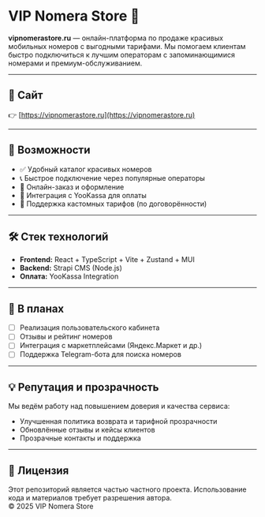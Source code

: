 # VIP Nomera Store 📱

**vipnomerastore.ru** — онлайн-платформа по продаже красивых мобильных номеров с выгодными тарифами. Мы помогаем клиентам быстро подключиться к лучшим операторам с запоминающимися номерами и премиум-обслуживанием.

---

## 🔗 Сайт

👉 [https://vipnomerastore.ru](https://vipnomerastore.ru)

---

## 🧩 Возможности

- ✅ Удобный каталог красивых номеров
- 📞 Быстрое подключение через популярные операторы
- 🛒 Онлайн-заказ и оформление
- 🚀 Интеграция с YooKassa для оплаты
- 🧾 Поддержка кастомных тарифов (по договорённости)

---

## 🛠️ Стек технологий

- **Frontend:** React + TypeScript + Vite + Zustand + MUI
- **Backend:** Strapi CMS (Node.js)
- **Оплата:** YooKassa Integration

---

## 🚧 В планах

- [ ] Реализация пользовательского кабинета
- [ ] Отзывы и рейтинг номеров
- [ ] Интеграция с маркетплейсами (Яндекс.Маркет и др.)
- [ ] Поддержка Telegram-бота для поиска номеров

---

## 💡 Репутация и прозрачность

Мы ведём работу над повышением доверия и качества сервиса:

- Улучшенная политика возврата и тарифной прозрачности
- Обновлённые отзывы и кейсы клиентов
- Прозрачные контакты и поддержка

---

## 📄 Лицензия

Этот репозиторий является частью частного проекта. Использование кода и материалов требует разрешения автора.  
© 2025 VIP Nomera Store
